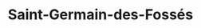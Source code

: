---
title: Saint-Germain-des-Fossés
url: /saint-germain-des-fosses/
latitude: 46.202
longitude: 3.433
---